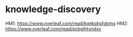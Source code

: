 # knowledge-discovery
HM1: https://www.overleaf.com/read/kwtkqhsfgbmg
HM2: https://www.overleaf.com/read/pvbgjhtvndxx
